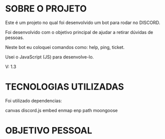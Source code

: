 <h1> SOBRE O PROJETO </h1>
<p>Este é um projeto no qual foi desenvolvido um bot para rodar no DISCORD.</p>

<p>Foi desenvolvido com o objetivo principal de ajudar a retirar dúvidas de pessoas.</p>

<p>Neste bot eu coloquei comandos como: help, ping, ticket.</p>

<p>Usei o JavaScript (JS) para desenvolve-lo.<p>

V: 1.3
<h1>TECNOLOGIAS UTILIZADAS</h1>
<p>Foi utilizado
dependencias:

canvas
discord.js
embed
enmap
enp
path
moongoose


<h1> OBJETIVO PESSOAL </h1>

